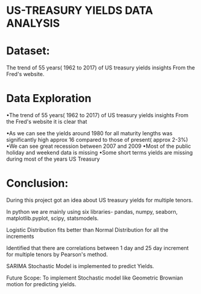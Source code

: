 # US-TREASURY YIELDS DATA ANALYSIS

# Dataset:
The trend of 55 years( 1962 to 2017) of US treasury yields insights From the
Fred's website.

# Data Exploration
•The trend of 55 years( 1962 to 2017) of US treasury yields insights From the
Fred's website it is clear that

•As we can see the yields around 1980 for all maturity lengths was significantly
high approx 16 compared to those of present( approx 2-3%)
•We can see great recession between 2007 and 2009
•Most of the public holiday and weekend data is missing
•Some short terms yields are missing during most of the years
US Treasury



# Conclusion:
During this project got an idea about US treasury yields for multiple tenors.

In python we are mainly using six libraries- pandas, numpy, seaborn, matplotlib.pyplot, scipy, statsmodels.

Logistic Distribution fits better than Normal Distribution for all the increments

Identified that there are correlations between 1 day and 25 day increment for multiple tenors by Pearson's method.

SARIMA Stochastic Model is implemented to predict Yields.

Future Scope: To implement Stochastic model like Geometric Brownian motion for predicting yields.
